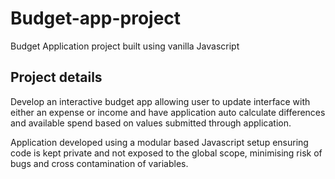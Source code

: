 # Budget-app-project
 Budget Application project built using vanilla Javascript
 
 ## Project details
 Develop an interactive budget app allowing user to update interface with either an expense or income and have application auto calculate differences and available spend based on values submitted through application.
 
 Application developed using a modular based Javascript setup ensuring code is kept private and not exposed to the global scope, minimising risk of bugs and cross contamination of variables.
